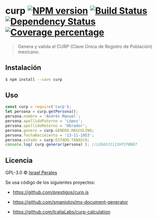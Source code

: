 # curp [![NPM version][npm-image]][npm-url] [![Build Status][travis-image]][travis-url] [![Dependency Status][daviddm-image]][daviddm-url] [![Coverage percentage][coveralls-image]][coveralls-url]
> Genera y valida el CURP (Clave Única de Registro de Población) mexicano.

## Instalación

```sh
$ npm install --save curp
```

## Uso

```js
const curp = require('curp');
let persona = curp.getPersona();
persona.nombre = 'Andrés Manuel';
persona.apellidoPaterno = 'López';
persona.apellidoMaterno = 'Obrador';
persona.genero = curp.GENERO.MASCULINO;
persona.fechaNacimiento = '13-11-1953';
persona.estado = curp.ESTADO.TABASCO;
console.log( curp.generar(persona) ); //LOOA531113HTCPBN07
```
## Licencia

GPL-3.0 © [Israel Perales](https://www.ingenieroperales.com)


[npm-image]: https://badge.fury.io/js/curp.svg
[npm-url]: https://npmjs.org/package/curp
[travis-image]: https://travis-ci.com/ripper2hl/curp.svg?branch=master
[travis-url]: https://travis-ci.com/ripper2hl/curp
[daviddm-image]: https://david-dm.org/ripper2hl/curp.svg?theme=shields.io
[daviddm-url]: https://david-dm.org/ripper2hl/curp
[coveralls-image]: https://coveralls.io/repos/ripper2hl/curp/badge.svg
[coveralls-url]: https://coveralls.io/r/ripper2hl/curp

Se usa código de los siguientes proyectos:

* https://github.com/prestigos/curp.js

* https://github.com/smaniotov/mx-document-generator

* https://github.com/IcaliaLabs/curp-calculation
